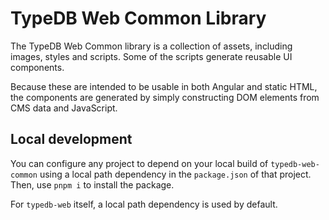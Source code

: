 # TypeDB Web Common Library

The TypeDB Web Common library is a collection of assets, including images, styles and scripts. Some of the scripts
generate reusable UI components.

Because these are intended to be usable in both Angular and static HTML, the components are generated by simply
constructing DOM elements from CMS data and JavaScript.

## Local development

You can configure any project to depend on your local build of `typedb-web-common` using a local path dependency in
the `package.json` of that project. Then, use `pnpm i` to install the package.

For `typedb-web` itself, a local path dependency is used by default.
